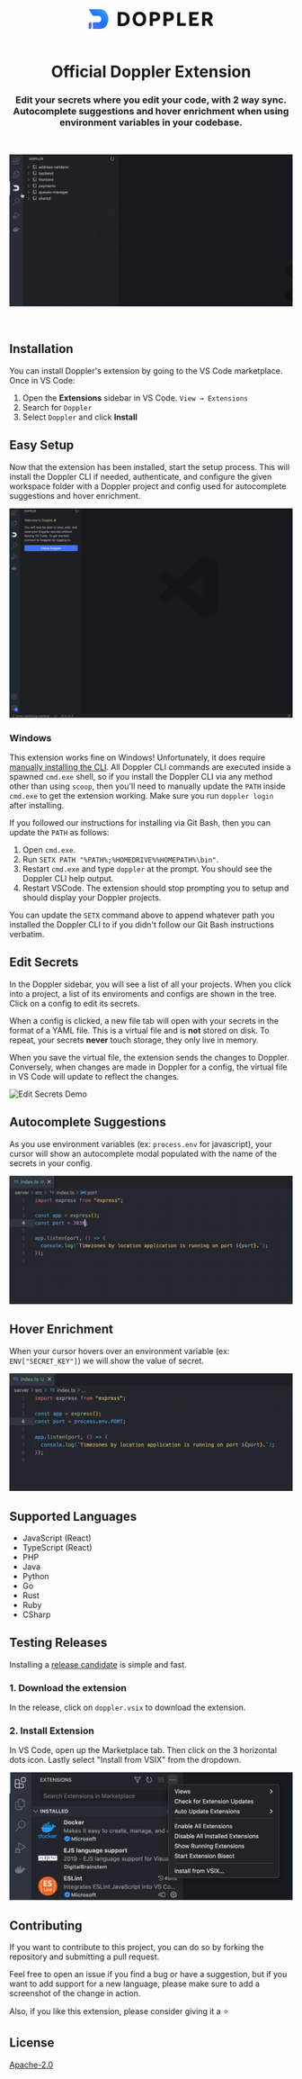 <div align="center">
  <a href="https://doppler.com">
    <img src="media/logo.png" alt="doppler-logo" height="35">
  </a>
  </br></br>
  <h1>Official Doppler Extension</h1>
  <h3 align="center">
    Edit your secrets where you edit your code, with 2 way sync. Autocomplete
    suggestions and hover enrichment when using environment variables in your codebase.
  </h3>
</div>

</br>

![Main Demo](media/demo.gif)

</br>

## Installation

You can install Doppler's extension by going to the VS Code marketplace. Once in VS Code:

1. Open the **Extensions** sidebar in VS Code. `View → Extensions`
2. Search for `Doppler`
3. Select `Doppler` and click **Install**

## Easy Setup

Now that the extension has been installed, start the setup process. This will install the Doppler CLI if needed, authenticate, and configure the given workspace folder with a Doppler project and config used for autocomplete suggestions and hover enrichment.

![Setup Demo](media/setup-demo.gif)

### Windows

This extension works fine on Windows! Unfortunately, it does require [manually installing the CLI](https://docs.doppler.com/docs/install-cli#installation). All Doppler CLI commands are executed inside a spawned `cmd.exe` shell, so if you install the Doppler CLI via any method other than using `scoop`, then you'll need to manually update the `PATH` inside `cmd.exe` to get the extension working. Make sure you run `doppler login` after installing.

If you followed our instructions for installing via Git Bash, then you can update the `PATH` as follows:

1. Open `cmd.exe`.
2. Run `SETX PATH "%PATH%;%HOMEDRIVE%%HOMEPATH%\bin"`.
3. Restart `cmd.exe` and type `doppler` at the prompt. You should see the Doppler CLI help output.
4. Restart VSCode. The extension should stop prompting you to setup and should display your Doppler projects.

You can update the `SETX` command above to append whatever path you installed the Doppler CLI to if you didn't follow our Git Bash instructions verbatim.

## Edit Secrets

In the Doppler sidebar, you will see a list of all your projects. When you click into a project, a list of its enviroments and configs are shown in the tree. Click on a config to edit its secrets.

When a config is clicked, a new file tab will open with your secrets in the format of a YAML file. This is a virtual file and is **not** stored on disk. To repeat, your secrets **never** touch storage, they only live in memory.

When you save the virtual file, the extension sends the changes to Doppler. Conversely, when changes are made in Doppler for a config, the virtual file in VS Code will update to reflect the changes.

![Edit Secrets Demo](media/edit-secrets-demo.gif)

## Autocomplete Suggestions

As you use environment variables (ex: `process.env` for javascript), your cursor will show an autocomplete modal populated with the name of the secrets in your config.

![Autocomplete Demo](media/autocomplete-demo.gif)

## Hover Enrichment

When your cursor hovers over an environment variable (ex: `ENV["SECRET_KEY"]`) we will show the value of secret.

![Peeking Demo](media/hover-demo.gif)

## Supported Languages

- JavaScript (React)
- TypeScript (React)
- PHP
- Java
- Python
- Go
- Rust
- Ruby
- CSharp

## Testing Releases

Installing a [release candidate](https://github.com/DopplerHQ/vscode/releases) is simple and fast.

### 1. Download the extension

In the release, click on `doppler.vsix` to download the extension.

### 2. Install Extension

In VS Code, open up the Marketplace tab. Then click on the 3 horizontal dots icon. Lastly select "Install from VSIX" from the dropdown.

![VS Code Install Extension](./media/vscode-install-extension.png)

## Contributing

If you want to contribute to this project, you can do so by forking the repository and submitting a pull request.

Feel free to open an issue if you find a bug or have a suggestion, but if you want to add support for a new language, please make sure to add a screenshot of the change in action.

Also, if you like this extension, please consider giving it a ⭐️

## License

[Apache-2.0](https://github.com/dopplerhq/vscode/blob/main/LICENSE)
